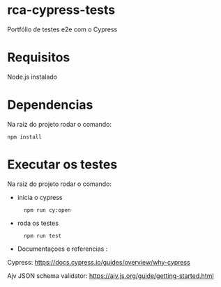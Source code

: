 # rca-cypress-tests
Portfólio de testes e2e com o Cypress 

# Requisitos
Node.js instalado

# Dependencias
Na raiz do projeto rodar o comando: 

    npm install 

# Executar os testes

Na raiz do projeto rodar o comando: 

- inicia o cypress

        npm run cy:open  

- roda os testes

        npm run test

- Documentaçoes e referencias :

Cypress: https://docs.cypress.io/guides/overview/why-cypress

Ajv JSON schema validator: https://ajv.js.org/guide/getting-started.html
